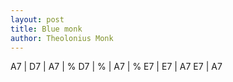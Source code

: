 ```yaml
---
layout: post
title: Blue monk
author: Theolonius Monk
---
```


<canvas class="chords">A7 | D7 | A7 | %
D7 | % | A7 | %
E7 | E7 | A7 E7 | A7 </canvas>





